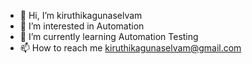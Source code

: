- 👋 Hi, I’m kiruthikagunaselvam
- 👀 I’m interested in Automation 
- 🌱 I’m currently learning Automation Testing
- 📫 How to reach me kiruthikagunaselvam@gmail.com

<!---
kiruthikagunaselvam/kiruthikagunaselvam is a ✨ special ✨ repository because its `README.md` (this file) appears on your GitHub profile.
You can click the Preview link to take a look at your changes.
--->
